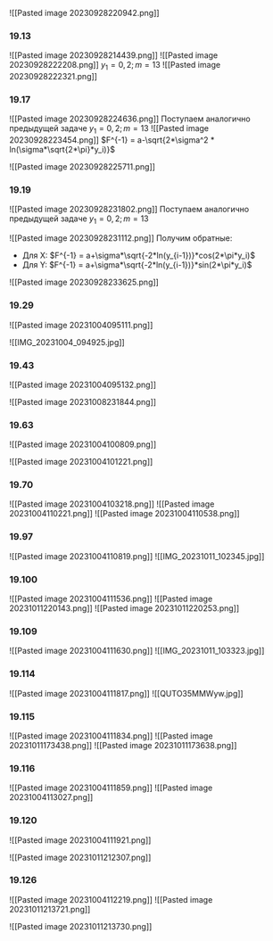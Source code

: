 ![[Pasted image 20230928220942.png]]
### 19.13

![[Pasted image 20230928214439.png]]
![[Pasted image 20230928222208.png]]
$y_1 =0,2; m=13$
![[Pasted image 20230928222321.png]]
### 19.17
![[Pasted image 20230928224636.png]]
Поступаем аналогично предыдущей задаче
$y_1 =0,2; m=13$
![[Pasted image 20230928223454.png]]
$F^{-1} = a-\sqrt{2*\sigma^2 * ln(\sigma*\sqrt{2*\pi}*y_i)}$

![[Pasted image 20230928225711.png]]

### 19.19

![[Pasted image 20230928231802.png]]
Поступаем аналогично предыдущей задаче
$y_1 =0,2; m=13$

![[Pasted image 20230928231112.png]]
Получим обратные:
- Для X: $F^{-1} = a+\sigma*\sqrt{-2*ln(y_{i-1})}*cos(2*\pi*y_i)$
- Для Y: $F^{-1} = a+\sigma*\sqrt{-2*ln(y_{i-1})}*sin(2*\pi*y_i)$


![[Pasted image 20230928233625.png]]

### 19.29
![[Pasted image 20231004095111.png]]


![[IMG_20231004_094925.jpg]]

### 19.43
![[Pasted image 20231004095132.png]]

![[Pasted image 20231008231844.png]]
### 19.63
![[Pasted image 20231004100809.png]]

![[Pasted image 20231004101221.png]]



### 19.70
![[Pasted image 20231004103218.png]]
![[Pasted image 20231004110221.png]]
![[Pasted image 20231004110538.png]]
### 19.97
![[Pasted image 20231004110819.png]]
![[IMG_20231011_102345.jpg]]
### 19.100

![[Pasted image 20231004111536.png]]
![[Pasted image 20231011220143.png]]
![[Pasted image 20231011220253.png]]
### 19.109
![[Pasted image 20231004111630.png]]
![[IMG_20231011_103323.jpg]]
### 19.114
![[Pasted image 20231004111817.png]]
![[QUTO35MMWyw.jpg]]

### 19.115
![[Pasted image 20231004111834.png]]
![[Pasted image 20231011173438.png]]
	![[Pasted image 20231011173638.png]]
### 19.116
![[Pasted image 20231004111859.png]]
![[Pasted image 20231004113027.png]]


### 19.120
![[Pasted image 20231004111921.png]]

![[Pasted image 20231011212307.png]]
### 19.126
![[Pasted image 20231004112219.png]]
![[Pasted image 20231011213721.png]]


![[Pasted image 20231011213730.png]]
